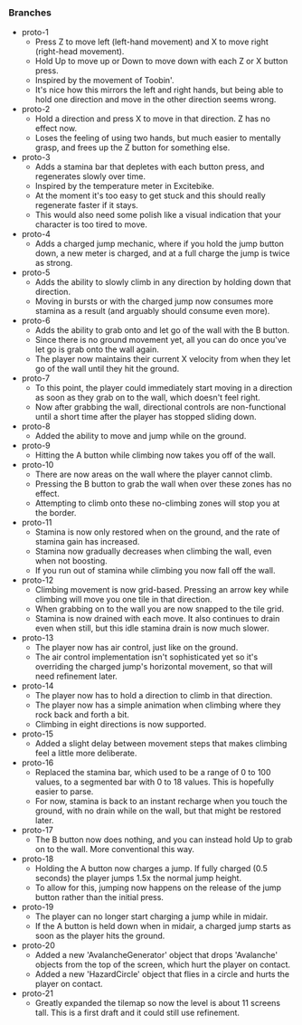 ### Branches

- proto-1
  - Press Z to move left (left-hand movement) and X to move right (right-head movement).
  - Hold Up to move up or Down to move down with each Z or X button press.
  - Inspired by the movement of Toobin'.
  - It's nice how this mirrors the left and right hands, but being able to hold one direction and move in the other direction seems wrong.
- proto-2
  - Hold a direction and press X to move in that direction. Z has no effect now.
  - Loses the feeling of using two hands, but much easier to mentally grasp, and frees up the Z button for something else.
- proto-3
  - Adds a stamina bar that depletes with each button press, and regenerates slowly over time.
  - Inspired by the temperature meter in Excitebike.
  - At the moment it's too easy to get stuck and this should really regenerate faster if it stays.
  - This would also need some polish like a visual indication that your character is too tired to move.
- proto-4
  - Adds a charged jump mechanic, where if you hold the jump button down, a new meter is charged, and at a full charge the jump is twice as strong.
- proto-5
  - Adds the ability to slowly climb in any direction by holding down that direction.
  - Moving in bursts or with the charged jump now consumes more stamina as a result (and arguably should consume even more).
- proto-6
  - Adds the ability to grab onto and let go of the wall with the B button.
  - Since there is no ground movement yet, all you can do once you've let go is grab onto the wall again.
  - The player now maintains their current X velocity from when they let go of the wall until they hit the ground.
- proto-7
  - To this point, the player could immediately start moving in a direction as soon as they grab on to the wall, which doesn't feel right.
  - Now after grabbing the wall, directional controls are non-functional until a short time after the player has stopped sliding down.
- proto-8
  - Added the ability to move and jump while on the ground.
- proto-9
  - Hitting the A button while climbing now takes you off of the wall.
- proto-10
  - There are now areas on the wall where the player cannot climb.
  - Pressing the B button to grab the wall when over these zones has no effect.
  - Attempting to climb onto these no-climbing zones will stop you at the border.
- proto-11
  - Stamina is now only restored when on the ground, and the rate of stamina gain has increased.
  - Stamina now gradually decreases when climbing the wall, even when not boosting.
  - If you run out of stamina while climbing you now fall off the wall.
- proto-12
  - Climbing movement is now grid-based. Pressing an arrow key while climbing will move you one tile in that direction.
  - When grabbing on to the wall you are now snapped to the tile grid.
  - Stamina is now drained with each move. It also continues to drain even when still, but this idle stamina drain is now much slower.
- proto-13
  - The player now has air control, just like on the ground.
  - The air control implementation isn't sophisticated yet so it's overriding the charged jump's horizontal movement, so that will need refinement later.
- proto-14
  - The player now has to hold a direction to climb in that direction.
  - The player now has a simple animation when climbing where they rock back and forth a bit.
  - Climbing in eight directions is now supported.
- proto-15
  - Added a slight delay between movement steps that makes climbing feel a little more deliberate.
- proto-16
  - Replaced the stamina bar, which used to be a range of 0 to 100 values, to a segmented bar with 0 to 18 values. This is hopefully easier to parse.
  - For now, stamina is back to an instant recharge when you touch the ground, with no drain while on the wall, but that might be restored later.
- proto-17
  - The B button now does nothing, and you can instead hold Up to grab on to the wall. More conventional this way.
- proto-18
  - Holding the A button now charges a jump. If fully charged (0.5 seconds) the player jumps 1.5x the normal jump height.
  - To allow for this, jumping now happens on the release of the jump button rather than the initial press.
- proto-19
  - The player can no longer start charging a jump while in midair.
  - If the A button is held down when in midair, a charged jump starts as soon as the player hits the ground.
- proto-20
  - Added a new 'AvalancheGenerator' object that drops 'Avalanche' objects from the top of the screen, which hurt the player on contact.
  - Added a new 'HazardCircle' object that flies in a circle and hurts the player on contact.
- proto-21
  - Greatly expanded the tilemap so now the level is about 11 screens tall. This is a first draft and it could still use refinement.
